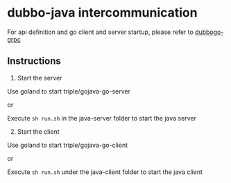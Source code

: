 # dubbo-java intercommunication

For api definition and go client and server startup, please refer to [dubbogo-grpc](../grpc/README.md)

## Instructions

1. Start the server

Use goland to start triple/gojava-go-server

or

Execute `sh run.sh` in the java-server folder to start the java server

2. Start the client

Use goland to start triple/gojava-go-client

or

Execute `sh run.sh` under the java-client folder to start the java client

